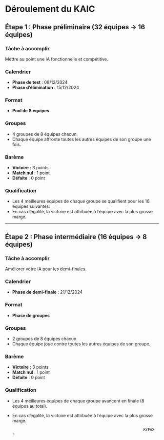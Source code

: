 # Déroulement du KAIC

## Étape 1 : Phase préliminaire (32 équipes → 16 équipes)

### Tâche à accomplir

Mettre au point une IA fonctionnelle et compétitive.

### Calendrier

- **Phase de test** : 08/12/2024
- **Phase d’élimination** : 15/12/2024

### Format

- **Pool de 8 équipes**

### Groupes

- 4 groupes de 8 équipes chacun.
- Chaque équipe affronte toutes les autres équipes de son groupe une fois.

### Barème

- **Victoire** : 3 points
- **Match nul** : 1 point
- **Défaite** : 0 point

### Qualification

- Les 4 meilleures équipes de chaque groupe se qualifient pour les 16 équipes suivantes.
- En cas d’égalité, la victoire est attribuée à l’équipe avec la plus grosse marge.

---

## Étape 2 : Phase intermédiaire (16 équipes → 8 équipes)

### Tâche à accomplir

Améliorer votre IA pour les demi-finales.

### Calendrier

- **Phase de demi-finale** : 21/12/2024

### Format

- **Phase de groupes**

### Groupes

- 2 groupes de 8 équipes chacun.
- Chaque équipe joue contre toutes les autres équipes de son groupe.

### Barème

- **Victoire** : 3 points
- **Match nul** : 1 point
- **Défaite** : 0 point

### Qualification

- Les 4 meilleures équipes de chaque groupe avancent en finale (8 équipes au total).
- En cas d’égalité, la victoire est attribuée à l’équipe avec la plus grosse marge.


                                                                  KYFAX ✨